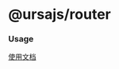 # @ursajs/router

### Usage

[使用文档](https://ursajs.github.io/%E5%9F%BA%E7%A1%80%E5%8A%9F%E8%83%BD/Router.html)